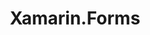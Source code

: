 ---
title: Xamarin.Forms
layout: category
permalink: /categories/xamarinforms/
taxonomy: Xamarin.Forms
tagbar: true
tagbar_sticky: true
redirect_to: https://developer.samsung.com/blog/en-us/
---